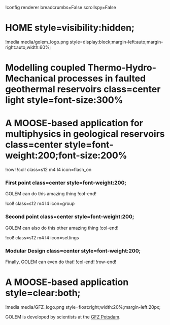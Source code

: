 !config renderer breadcrumbs=False scrollspy=False

# HOME style=visibility:hidden;

!media media/golem_logo.png style=display:block;margin-left:auto;margin-right:auto;width:60%;



# Modelling coupled Thermo-Hydro-Mechanical processes in faulted geothermal reservoirs class=center light style=font-size:300%

# A MOOSE-based application for multiphysics in geological reservoirs class=center style=font-weight:200;font-size:200%


!row!
!col! class=s12 m4 l4 icon=flash_on
### First point class=center style=font-weight:200;

GOLEM can do this amazing thing
!col-end!

!col! class=s12 m4 l4 icon=group
### Second point class=center style=font-weight:200;

GOLEM can also do this other amazing thing
!col-end!

!col! class=s12 m4 l4 icon=settings
### Modular Design class=center style=font-weight:200;

Finally, GOLEM can even do that!
!col-end!
!row-end!


# A MOOSE-based application style=clear:both;

!media media/GFZ_logo.png style=float:right;width:20%;margin-left:20px;

GOLEM is developed by scientists at the [GFZ Potsdam](http://gfz-potsdam.de/en).
